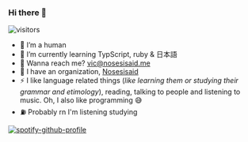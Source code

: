 ### Hi there 👋

<!--
**Vic0005/Vic0005** is a ✨ _special_ ✨ repository because its `README.md` (this file) appears on your GitHub profile.--->
![visitors](https://visitor-badge.glitch.me/badge?page_id=victorioxd.366749559&left_color=wihte&right_color=gray)

- 🔭 I’m a human
- 🌱 I’m currently learning TypScript, ruby & 日本語
- 💬 Wanna reach me? vic@nosesisaid.me
- 🏢 I have an organization, [Nosesisaid](https://www.github.com/Nosesisaid)
- ⚡ I like language related things (*like learning them or studying their grammar and etimology*), reading, talking to people and listening to music. Oh, I also like programming 😅 
- ⛽ Probably rn I'm listening studying

<!-- ## My stats

<img align="centerd" src="https://github-readme-stats.vercel.app/api?username=victorioxd&show_icons=true&locale=en&theme=tokyonight&count_private=true" alt="vic" />
 -->
 
[![spotify-github-profile](https://spotify-github-profile.vercel.app/api/view?uid=zranx84j3h218lkfyhrl0u8jp&cover_image=true&theme=default)](https://github.com/kittinan/spotify-github-profile)


